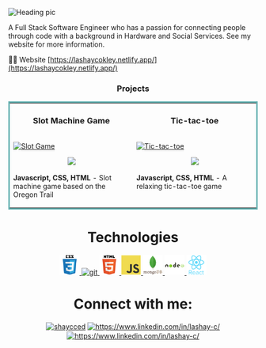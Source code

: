 ![Heading pic](https://user-images.githubusercontent.com/102004376/168067529-09e4b91b-932b-4091-b1ac-4b88df37e7d1.png)

<p align="left">A Full Stack Software Engineer who has a passion for connecting people through code with a background in Hardware and Social Services. See my website for more information.</hp>

👨‍💻 Website [https://lashaycokley.netlify.app/](https://lashaycokley.netlify.app/)


<h3 align="center">Projects</h3>

<table bordercolor="#66b2b2">
  
  <tr>
    <td width="50%" valign="top">
      <h3 align="center">Slot Machine Game</h3>
        <br />
        <a target="_blank" href="https://oregonslotmachine.netlify.app/">
            <img src="https://user-images.githubusercontent.com/102004376/165019070-0997d913-1fcc-4ed2-9ede-2b8daf3c6cf9.JPG" width="100%" alt="Slot Game"/>
        </a>
        <br />
        <p align="center">
          
  <a href="https://oregonslotmachine.netlify.app/" target="_blank">
    <img src="https://img.shields.io/static/v1?label=|&message=WEBSITE&color=cdf998&style=plastic&logo=wordpress&logo-color=white"/>
  </a>
      </p>
        <p><strong>Javascript, CSS, HTML</strong> - Slot machine game based on the Oregon Trail </p>
    </td>
    <td width="50%" valign="top">
      <h3 align="center">Tic-tac-toe</h3>
        <br />
      <a target="_blank" href="https://lofi-tictactoe.netlify.app/">
            <img src="https://user-images.githubusercontent.com/102004376/166244526-9c4bbcd3-a549-4fda-9e37-57c42eb124d6.JPG"  alt="Tic-tac-toe"/>
        </a>
        <br />
        <p align="center">
          
  <a href="https://lofi-tictactoe.netlify.app/" target="_blank">
    <img src="https://img.shields.io/static/v1?label=|&message=WEBSITE&color=cdf998&style=plastic&logo=wordpress&logo-color=white/">
  </a>
      </p>
        <p><strong>Javascript, CSS, HTML</strong> - A relaxing tic-tac-toe game</p>
    </td>
  </tr>
 
</table>


<h1 align="center">Technologies</h1>


<p align="center"> <a href="https://www.w3schools.com/css/" target="_blank" rel="noreferrer"> <img src="https://raw.githubusercontent.com/devicons/devicon/master/icons/css3/css3-original-wordmark.svg" alt="css3" width="40" height="40"/> </a> <a href="https://git-scm.com/" target="_blank" rel="noreferrer"> <img src="https://www.vectorlogo.zone/logos/git-scm/git-scm-icon.svg" alt="git" width="40" height="40"/> </a> <a href="https://www.w3.org/html/" target="_blank" rel="noreferrer"> <img src="https://raw.githubusercontent.com/devicons/devicon/master/icons/html5/html5-original-wordmark.svg" alt="html5" width="40" height="40"/> </a> <a href="https://developer.mozilla.org/en-US/docs/Web/JavaScript" target="_blank" rel="noreferrer"> <img src="https://raw.githubusercontent.com/devicons/devicon/master/icons/javascript/javascript-original.svg" alt="javascript" width="40" height="40"/> </a> <a href="https://www.mongodb.com/" target="_blank" rel="noreferrer"> <img src="https://raw.githubusercontent.com/devicons/devicon/master/icons/mongodb/mongodb-original-wordmark.svg" alt="mongodb" width="40" height="40"/> </a> <a href="https://nodejs.org" target="_blank" rel="noreferrer"> <img src="https://raw.githubusercontent.com/devicons/devicon/master/icons/nodejs/nodejs-original-wordmark.svg" alt="nodejs" width="40" height="40"/> </a> <a href="https://reactjs.org/" target="_blank" rel="noreferrer"> <img src="https://raw.githubusercontent.com/devicons/devicon/master/icons/react/react-original-wordmark.svg" alt="react" width="40" height="40"/> </a> </p>

<h1 align="center">Connect with me:</h1>


<p align="center">
<a href="https://twitter.com/shaycced" target="blank"><img align="center" src="https://raw.githubusercontent.com/rahuldkjain/github-profile-readme-generator/master/src/images/icons/Social/twitter.svg" alt="shaycced" height="30" width="40" /></a>
<a href="https://linkedin.com/in/https://www.linkedin.com/in/lashay-c/" target="blank"><img align="center" src="https://raw.githubusercontent.com/rahuldkjain/github-profile-readme-generator/master/src/images/icons/Social/linked-in-alt.svg" alt="https://www.linkedin.com/in/lashay-c/" height="30" width="40" /></a>
 <a href="https://linkedin.com/in/https://www.linkedin.com/in/lashay-c/" target="blank"><img align="center" src="https://raw.githubusercontent.com/rahuldkjain/github-profile-readme-generator/master/src/images/icons/Social/angellist-alt.svg" alt="https://www.linkedin.com/in/lashay-c/" height="30" width="40" /></a>
</p>
<!---
LashayC/LashayC is a ✨ special ✨ repository because its `README.md` (this file) appears on your GitHub profile.
You can click the Preview link to take a look at your changes.
--->

